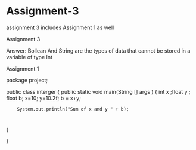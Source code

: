 # Assignment-3
assignment 3 includes Assignment 1 as well 

Assignment 3

Answer: Bollean And String are the types of data that cannot be stored in a variable of type Int

Assignment 1

package project;

public class interger
{
	public static void main(String [] args )
	{
		int x ;float y ; float b; 
		x=10;
		y=10.2f;
		b = x+y;
		
		System.out.println("Sum of x and y " + b);
				
		
		
	}
}


